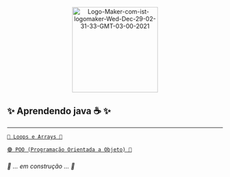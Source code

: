 <div align= "center" >

<a href="https://ibb.co/7y80cxk">
  <img height= "200" src="https://i.ibb.co/RHZJnGj/Logo-Maker-com-ist-logomaker-Wed-Dec-29-02-31-33-GMT-03-00-2021.png" alt="Logo-Maker-com-ist-logomaker-Wed-Dec-29-02-31-33-GMT-03-00-2021" border="0" /></a>
</div>

## ✨ Aprendendo java ☕ ✨

---

[ `🔴 Loops e Arrays 🌸` ](https://github.com/Ruths2/Java/tree/main/java/curso-dio-loops-e-arrays)

[ `🟣 POO (Programação Orientada a Objeto) 🌼` ]( )


###### 🚧 ... em construção ... 🚧
